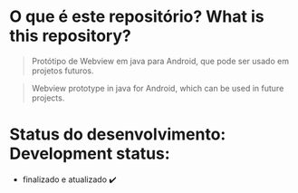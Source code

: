# O que é este repositório? What is this repository?

> Protótipo de Webview em java para Android, que pode ser usado em projetos futuros. 

> Webview prototype in java for Android, which can be used in future projects.

# Status do desenvolvimento: Development status:
- finalizado e atualizado ✔️

